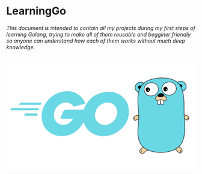 # LearningGo

###### This document is intended to contain all my projects during my first steps of learning Golang, trying to make all of them reusable and begginer friendly so anyone can understand how each of them works without much deep knowledge.
![Golang logo](https://github.com/Akirapearl/LearningGo/blob/main/Golang.png)

